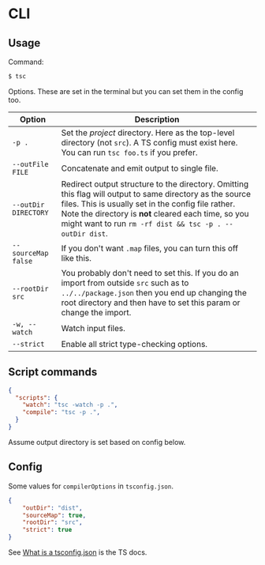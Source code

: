 # CLI

## Usage

Command:

```sh
$ tsc
```

Options. These are set in the terminal but you can set them in the config too.

| Option               | Description                                                                                                                                                                                                                                                                         |
| -------------------- | ----------------------------------------------------------------------------------------------------------------------------------------------------------------------------------------------------------------------------------------------------------------------------------- |
| `-p .`               | Set the _project_ directory. Here as the top-level directory (not `src`). A TS config must exist here. You can run `tsc foo.ts` if you prefer.                                                                                                                                      |
| `--outFile FILE`     | Concatenate and emit output to single file.                                                                                                                                                                                                                                         |
| `--outDir DIRECTORY` | Redirect output structure to the directory. Omitting this flag will output to same directory as the source files. This is usually set in the config file rather. Note the directory is **not** cleared each time, so you might want to run `rm -rf dist && tsc -p . --outDir dist`. |
| `--sourceMap false`  | If you don't want `.map` files, you can turn this off like this.                                                                                                                                                                                                                    |
| `--rootDir src`      | You probably don't need to set this. If you do an import from outside `src` such as to `../../package.json` then you end up changing the root directory and then have to set this param or change the import.                                                                       |
| `-w, --watch`        | Watch input files.                                                                                                                                                                                                                                                                  |
| `--strict`           | Enable all strict type-checking options.                                                                                                                                                                                                                                            |


## Script commands

```json
{
  "scripts": {
    "watch": "tsc -watch -p .",
    "compile": "tsc -p .",
  }
}
```

Assume output directory is set based on config below.


## Config

Some values for `compilerOptions` in `tsconfig.json`.

```json
{
    "outDir": "dist",
    "sourceMap": true,
    "rootDir": "src",
    "strict": true
}
```


See [What is a tsconfig.json](https://www.typescriptlang.org/docs/handbook/tsconfig-json.html) is the TS docs.
